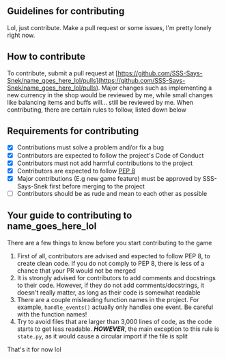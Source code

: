 ## Guidelines for contributing

Lol, just contribute. Make a pull request or some issues, I'm pretty lonely right now.

## How to contribute
To contribute, submit a pull request at [https://github.com/SSS-Says-Snek/name_goes_here_lol/pulls](https://github.com/SSS-Says-Snek/name_goes_here_lol/pulls).
Major changes such as implementing a new currency in the shop would be reviewed by me,
while small changes like balancing items and buffs will... still be reviewed by me.
When contributing, there are certain rules to follow, listed down below

## Requirements for contributing
- [X] Contributions must solve a problem and/or fix a bug
- [X] Contributors are expected to follow the project's Code of Conduct
- [X] Contributors must not add harmful contributions to the project
- [X] Contributors are expected to follow [PEP 8](https://python.org/dev/peps/pep-0008)
- [X] Major contributions (E.g new game feature) must be approved by SSS-Says-Snek first before merging to the project
- [ ] Contributors should be as rude and mean to each other as possible

## Your guide to contributing to name_goes_here_lol

There are a few things to know before you start contributing to the game
1. First of all, contributors are advised and expected to follow PEP 8, to create clean code. If you do not comply to PEP 8, 
  there is less of a chance that your PR would not be merged
2. It is strongly advised for contributors to add comments and docstrings to their code. However, if they do not add comments/docstrings, 
  it doesn't really matter, as long as their code is somewhat readable
3. There are a couple misleading function names in the project. For example, `handle_events()` actually only handles one event.
  Be careful with the function names!
4. Try to avoid files that are larger than 3,000 lines of code, as the code starts to get less readable. ***HOWEVER***, the main 
  exception to this rule is `state.py`, as it would cause a circular import if the file is split

That's it for now lol
